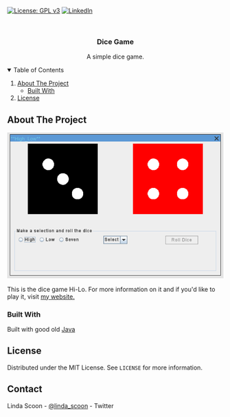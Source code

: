 [![License: GPL v3](https://img.shields.io/badge/License-MIT-blue.svg)](https://github.com/linda-scoon/DiceGame/blob/master/LICENSE)
[![LinkedIn][linkedin-shield]][linkedin-url]



<!-- PROJECT LOGO -->
<br />
<p align="center">
  <h3 align="center">Dice Game</h3>

  <p align="center">
   A simple dice game.  
    <br />
  </p>
</p>



<!-- TABLE OF CONTENTS -->
<details open="open">
  <summary>Table of Contents</summary>
  <ol>
    <li>
      <a href="#about-the-project">About The Project</a>
      <ul>
        <li><a href="#built-with">Built With</a></li>
      </ul>
    </li>
    <li><a href="#license">License</a></li>
  </ol>
</details>



<!-- ABOUT THE PROJECT -->
## About The Project

![game](dice.PNG)

This is the dice game Hi-Lo. For more information on it and if you'd like to play it, visit [my website.](https://purplefootsteps.co.uk/dice-game/)

### Built With

Built with good old [Java](https://www.java.com/en/)


<!-- LICENSE -->
## License

Distributed under the MIT License. See `LICENSE` for more information.

<!-- CONTACT -->
## Contact

Linda Scoon - [@linda_scoon](https://twitter.com/linda_scoon) - Twitter

<!-- MARKDOWN LINKS & IMAGES --> 
[linkedin-shield]: https://img.shields.io/badge/-LinkedIn-black.svg?style=for-the-badge&logo=linkedin&colorB=555
[linkedin-url]: https://www.linkedin.com/in/linda-scoon/
